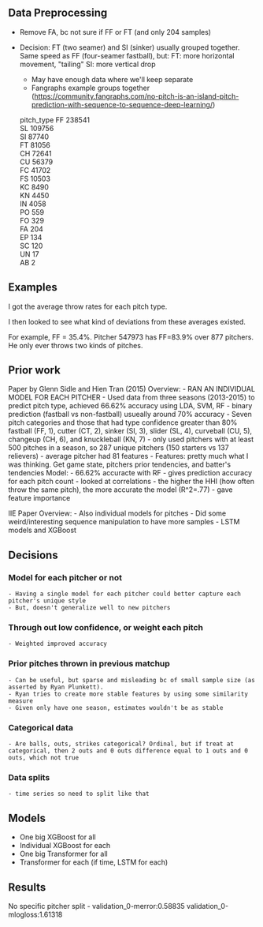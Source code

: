 
## Data Preprocessing

- Remove FA, bc not sure if FF or FT (and only 204 samples)
- Decision: FT (two seamer) and SI (sinker) usually grouped together. Same speed as FF (four-seamer fastball), but:
    FT: more horizontal movement, "tailing"
    SI: more vertical drop
    - May have enough data where we'll keep separate
    - Fangraphs example groups together (https://community.fangraphs.com/no-pitch-is-an-island-pitch-prediction-with-sequence-to-sequence-deep-learning/)

    pitch_type
    FF    238541  
    SL    109756  
    SI     87740  
    FT     81056  
    CH     72641  
    CU     56379  
    FC     41702  
    FS     10503  
    KC      8490  
    KN      4450  
    IN      4058  
    PO       559  
    FO       329  
    FA       204  
    EP       134  
    SC       120  
    UN        17  
    AB         2  

## Examples

I got the average throw rates for each pitch type.

I then looked to see what kind of deviations from these averages existed.

For example, FF = 35.4%. Pitcher 547973 has FF=83.9% over 877 pitchers. He only ever throws two kinds of pitches. 

## Prior work

Paper by Glenn Sidle and Hien Tran (2015)
Overview:
    - RAN AN INDIVIDUAL MODEL FOR EACH PITCHER
    - Used data from three seasons (2013-2015) to predict pitch type, achieved 66.62% accuracy using LDA, SVM, RF
    - binary prediction (fastball vs non-fastball) usueally around 70% accuracy
    - Seven pitch categories and those that had type confidence greater than 80%
    fastball (FF, 1), cutter (CT, 2), sinker (SI, 3), slider (SL, 4), curveball (CU, 5), changeup (CH, 6), and knuckleball (KN, 7)
    - only used pitchers with at least 500 pitches in a season, so 287 unique pitchers (150 starters vs 137 relievers)
    - average pitcher had 81 features
    - Features: pretty much what I was thinking. Get game state, pitchers prior tendencies, and batter's tendencies
Model:
    - 66.62% accuracte with RF
    - gives prediction accuracy for each pitch count 
    - looked at correlations - the higher the HHI (how often throw the same pitch), the more accurate the model (R^2=.77)
    - gave feature importance 

IIE Paper
Overview:
    - Also individual models for pitches
    - Did some weird/interesting sequence manipulation to have more samples
    - LSTM models and XGBoost

## Decisions

### Model for each pitcher or not
    - Having a single model for each pitcher could better capture each pitcher's unique style
    - But, doesn't generalize well to new pitchers

### Through out low confidence, or weight each pitch
    - Weighted improved accuracy

### Prior pitches thrown in previous matchup
    - Can be useful, but sparse and misleading bc of small sample size (as asserted by Ryan Plunkett).
    - Ryan tries to create more stable features by using some similarity measure
    - Given only have one season, estimates wouldn't be as stable

### Categorical data
    - Are balls, outs, strikes categorical? Ordinal, but if treat at categorical, then 2 outs and 0 outs difference equal to 1 outs and 0 outs, which not true

### Data splits
    - time series so need to split like that

## Models
- One big XGBoost for all
- Individual XGBoost for each 
- One big Transformer for all
- Transformer for each 
(if time, LSTM for each)

## Results

No specific pitcher split - validation_0-merror:0.58835	validation_0-mlogloss:1.61318
